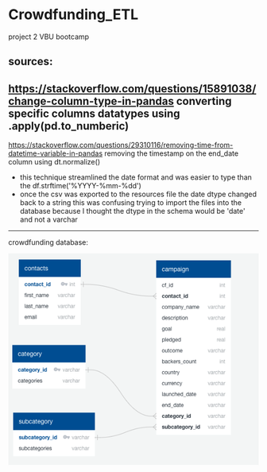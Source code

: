# Crowdfunding_ETL
project 2 VBU bootcamp


## sources: 
https://stackoverflow.com/questions/15891038/change-column-type-in-pandas
converting specific columns datatypes using .apply(pd.to_numberic)
-------------------------------------------------------------------------------
https://stackoverflow.com/questions/29310116/removing-time-from-datetime-variable-in-pandas
removing the timestamp on the end_date column using dt.normalize()
- this technique streamlined the date format and was easier to type than the df.strftime('%YYYY-%mm-%dd')
- once the csv was exported to the resources file the date dtype changed back to a string this was confusing trying to import the files into the database because I thought the dtype in the schema would be 'date' and not a varchar
-----------------------------------------------------------------------------------
crowdfunding database:

![Alt text](/ETL_ERD.png?raw=true "Schema ERD")
